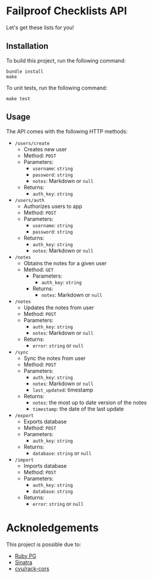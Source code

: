 # Failproof Checklists API

Let's get these lists for you!

## Installation

To build this project, run the following command:

```
bundle install
make
```

To unit tests, run the following command:

```
make test
```

## Usage

The API comes with the following HTTP methods:

- `/users/create`
  - Creates new user
  - Method: `POST`
  - Parameters:
    - `username`: `string`
    - `password`: `string`
    - `notes`: Markdown or `null`
  - Returns:
    - `auth_key`: `string`
- `/users/auth`
  - Authorizes users to app
  - Method: `POST`
  - Parameters:
    - `username`: `string`
    - `password`: `string`
  - Returns:
    - `auth_key`: `string`
    - `notes`: Markdown or `null`
- `/notes`
  - Obtains the notes for a given user
  - Method: `GET`
    - Parameters:
      - `auth_key`: `string`
    - Returns:
      - `notes`: Markdown or `null`
- `/notes`
  - Updates the notes from user
  - Method: `POST`
  - Parameters:
    - `auth_key`: `string`
    - `notes`: Markdown or `null`
  - Returns:
    - `error`: `string` or `null`
- `/sync`
  - Sync the notes from user
  - Method: `POST`
  - Parameters:
    - `auth_key`: `string`
    - `notes`: Markdown or `null`
    - `last_updated`: timestamp
  - Returns:
    - `notes`: the most up to date version of the notes
    - `timestamp`: the date of the last update
- `/export`
  - Exports database
  - Method: `POST`
  - Parameters:
    - `auth_key`: `string`
  - Returns:
    - `database`: `string` or `null`
- `/import`
  - Imports database
  - Method: `POST`
  - Parameters:
    - `auth_key`: `string`
    - `database`: `string`
  - Returns:
    - `error`: `string` or `null`

# Acknoledgements

This project is possible due to:

- [Ruby PG](https://rubydoc.info/gems/pg/1.2.3)
- [Sinatra](http://sinatrarb.com/)
- [cyu/rack-cors](https://github.com/cyu/rack-cors)
